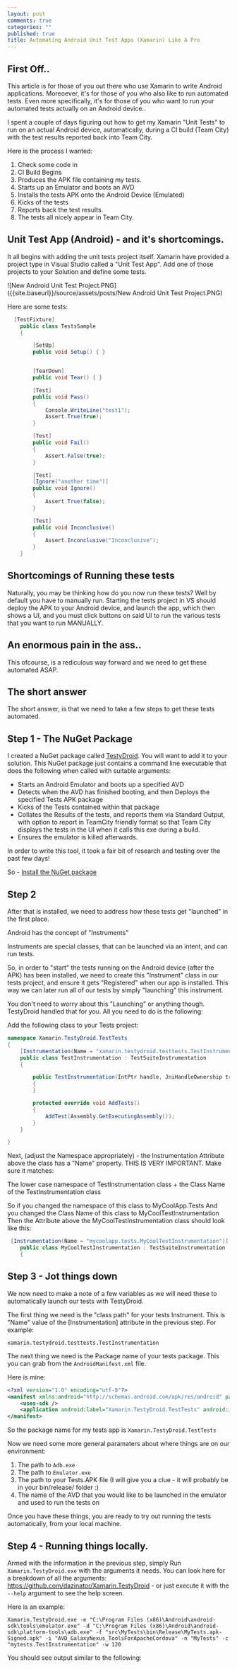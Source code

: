 ```yaml
---
layout: post
comments: true
categories: ""
published: true
title: Automating Android Unit Test Apps (Xamarin) Like A Pro
---
```


## First Off..
This article is for those of you out there who use Xamarin to write Android applications. Moreoever, it's for those of you who also like to run automated tests. Even more specifically, it's for those of you who want to run your automated tests actually on an Android device..

I spent a couple of days figuring out how to get my Xamarin "Unit Tests" to run on an actual Android device, automatically, during a CI build (Team City) with the test results reported back into Team City.

Here is the process I wanted:

1. Check some code in
2. CI Build Begins
3.  Produces the APK file containing my tests.
4. Starts up an Emulator and boots an AVD
5. Installs the tests APK onto the Android Device (Emulated)
6. Kicks of the tests
7. Reports back the test results.
4. The tests all nicely appear in Team City.


## Unit Test App (Android) - and it's shortcomings.
It all begins with adding the unit tests project itself.
Xamarin have provided a project type in Visual Studio called a "Unit Test App". Add one of those projects to your Solution and define some tests. 

![New Android Unit Test Project.PNG]({{site.baseurl}}/source/assets/posts/New Android Unit Test Project.PNG)

Here are some tests:

```csharp
  [TestFixture]
    public class TestsSample
    {

        [SetUp]
        public void Setup() { }


        [TearDown]
        public void Tear() { }

        [Test]
        public void Pass()
        {
            Console.WriteLine("test1");
            Assert.True(true);
        }

        [Test]
        public void Fail()
        {
            Assert.False(true);
        }

        [Test]
        [Ignore("another time")]
        public void Ignore()
        {
            Assert.True(false);
        }

        [Test]
        public void Inconclusive()
        {
            Assert.Inconclusive("Inconclusive");
        }
    }

```

## Shortcomings of Running these tests

Naturally, you may be thinking how do you now run these tests? Well by default you have to manually run. Starting the tests project in VS should deploy the APK to your Android device, and launch the app, which then shows a UI, and you must click buttons on said UI to run the various tests that you want to run MANUALLY.


## An enormous pain in the ass..

This ofcourse, is a rediculous way forward and we need to get these automated ASAP.

## The short answer

The short answer, is that we need to take a few steps to get these tests automated.

## Step 1 - The NuGet Package

I created a NuGet package called [TestyDroid](https://www.nuget.org/packages/Xamarin.TestyDroid/). You will want to add it to your solution. This NuGet package just contains a command line executable that does the following when called with suitable arguments:

- Starts an Android Emulator and boots up a specified AVD 
- Detects when the AVD has finished booting, and then Deploys the specified Tests APK package
- Kicks of the Tests contained within that package
- Collates the Results of the tests, and reports them via Standard Output, with option to report in TeamCity friendly format so that Team City displays the tests in the UI when it calls this exe during a build.
- Ensures the emulator is killed afterwards.

In order to write this tool, it took a fair bit of research and testing over the past few days!

So - [Install the NuGet package](https://www.nuget.org/packages/Xamarin.TestyDroid/)

## Step 2

After that is installed, we need to address how these tests get "launched" in the first place.

Android has the concept of "Instruments"

Instruments are special classes, that can be launched via an intent, and can run tests.

So, in order to "start" the tests running on the Android device (after the APK) has been installed, we need to create this "Instrument" class in our tests project, and ensure it gets "Registered" when our app is installed. This way we can later run all of our tests by simply "launching" this instrument. 

You don't need to worry about this "Launching" or anything though. TestyDroid handled that for you. All you need to do is the following:

Add the following class to your Tests project:

```csharp
namespace Xamarin.TestyDroid.TestTests
{
    [Instrumentation(Name = "xamarin.testydroid.testtests.TestInstrumentation")]
    public class TestInstrumentation : TestSuiteInstrumentation
    {   

        public TestInstrumentation(IntPtr handle, JniHandleOwnership transfer) : base(handle, transfer)
        {
        }

        protected override void AddTests()
        {
            AddTest(Assembly.GetExecutingAssembly());
        }
    }

}

```

Next, (adjust the Namespace appropriately) - the Instrumentation Attribute above the class has a "Name" property. THIS IS VERY IMPORTANT. Make sure it matches:

The lower case namespace of TestInstrumentation class + the Class Name of the TestInstrumentation class

So if you changed the namespace of this class to MyCoolApp.Tests
And you changed the Class Name of this class to MyCoolTestInstrumentation
Then the Attribute above the MyCoolTestInstrumentation class should look like this:

```csharp
 [Instrumentation(Name = "mycoolapp.tests.MyCoolTestInstrumentation")]
    public class MyCoolTestInstrumentation : TestSuiteInstrumentation
    {   
```


## Step 3 - Jot things down

We now need to make a note of a few variables as we will need these to automatically launch our tests with TestyDroid.

The first thing we need is the "class path" for your tests Instrument. This is "Name" value of the [Instrumentation] attribute in the previous step. For example: 

`xamarin.testydroid.testtests.TestInstrumentation`

The next thing we need is the Package name of your tests package. This you can grab from the `AndroidManifest.xml` file.

Here is mine:

```xml
<?xml version="1.0" encoding="utf-8"?>
<manifest xmlns:android="http://schemas.android.com/apk/res/android" package="Xamarin.TestyDroid.TestTests" android:versionCode="1" android:versionName="1.0">
	<uses-sdk />
	<application android:label="Xamarin.TestyDroid.TestTests" android:icon="@drawable/Icon"></application>
</manifest>
```

So the package name for my tests app is `Xamarin.TestyDroid.TestTests`

Now we need some more general paramaters about where things are on our environment:

1. The path to `Adb.exe`
2. The path to `Emulator.exe`
3. The path to your Tests.APK file (I will give you a clue - it will probably be in your bin/release/ folder :)
4. The name of the AVD that you would like to be launched in the emulator and used to run the tests on

Once you have these things, you are ready to try out running the tests automatically, from your local machine.

## Step 4 - Running things locally.

Armed with the information in the previous step, simply Run `Xamarin.TestyDroid.exe` with the arguments it needs. You can look here for a breakdown of all the arguments: https://github.com/dazinator/Xamarin.TestyDroid - or just execute it with the `--help` argument to see the help screen.

Here is an example:

```
Xamarin.TestyDroid.exe -e "C:\Program Files (x86)\Android\android-sdk\tools\emulator.exe" -d "C:\Program Files (x86)\Android\android-sdk\platform-tools\adb.exe" -f "src\MyTests\bin\Release\MyTests.apk-Signed.apk" -i "AVD_GalaxyNexus_ToolsForApacheCordova" -n "MyTests" -c "mytests.TestInstrumentation" -w 120
```

You should see output similar to the following:











